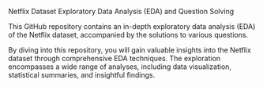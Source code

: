 Netflix Dataset Exploratory Data Analysis (EDA) and Question Solving

This GitHub repository contains an in-depth exploratory data analysis (EDA) of the Netflix dataset, accompanied by the solutions to various questions.

By diving into this repository, you will gain valuable insights into the Netflix dataset through comprehensive EDA techniques. The exploration encompasses a wide range of analyses, including data visualization, statistical summaries, and insightful findings.

